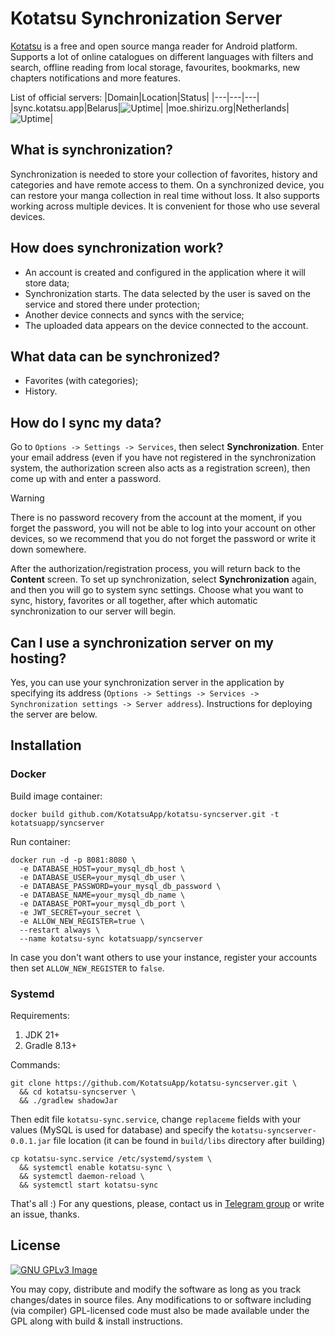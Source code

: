 # Kotatsu Synchronization Server

[Kotatsu](https://github.com/KotatsuApp/Kotatsu) is a free and open source manga reader for Android platform. Supports a lot of online catalogues on different languages with filters and search, offline reading from local storage, favourites, bookmarks, new chapters notifications and more features.

List of official servers:
|Domain|Location|Status|
|---|---|---|
|sync.kotatsu.app|Belarus|![[Uptime](https://health.kotatsu.app/api/badge/1/status)](https://status.kotatsu.app/api/badge/1/status)|
|moe.shirizu.org|Netherlands|![[Uptime](https://health.kotatsu.app/api/badge/7/status)](https://status.kotatsu.app/api/badge/7/status)|

## What is synchronization?

Synchronization is needed to store your collection of favorites, history and categories and have remote access to them. On a synchronized device, you can restore your manga collection in real time without loss. It also supports working across multiple devices. It is convenient for those who use several devices.

## How does synchronization work?

- An account is created and configured in the application where it will store data;
- Synchronization starts. The data selected by the user is saved on the service and stored there under protection;
- Another device connects and syncs with the service;
- The uploaded data appears on the device connected to the account.

## What data can be synchronized?

- Favorites (with categories);
- History.

## How do I sync my data?

Go to `Options -> Settings -> Services`, then select **Synchronization**. Enter your email address (even if you have not registered in the synchronization system, the authorization screen also acts as a registration screen), then come up with and enter a password.

> [!WARNING]
> There is no password recovery from the account at the moment, if you forget the password, you will not be able to log into your account on other devices, so we recommend that you do not forget the password or write it down somewhere.

After the authorization/registration process, you will return back to the **Content** screen. To set up synchronization, select **Synchronization** again, and then you will go to system sync settings. Choose what you want to sync, history, favorites or all together, after which automatic synchronization to our server will begin.

## Can I use a synchronization server on my hosting?

Yes, you can use your synchronization server in the application by specifying its address (`Options -> Settings -> Services -> Synchronization settings -> Server address`). Instructions for deploying the server are below.

## Installation

### Docker

Build image container:

```shell
docker build github.com/KotatsuApp/kotatsu-syncserver.git -t kotatsuapp/syncserver
```

Run container:

```shell
docker run -d -p 8081:8080 \
  -e DATABASE_HOST=your_mysql_db_host \
  -e DATABASE_USER=your_mysql_db_user \
  -e DATABASE_PASSWORD=your_mysql_db_password \
  -e DATABASE_NAME=your_mysql_db_name \
  -e DATABASE_PORT=your_mysql_db_port \
  -e JWT_SECRET=your_secret \
  -e ALLOW_NEW_REGISTER=true \
  --restart always \
  --name kotatsu-sync kotatsuapp/syncserver
```

In case you don't want others to use your instance, register your accounts then set `ALLOW_NEW_REGISTER` to `false`.

### Systemd

Requirements:
1. JDK 21+
2. Gradle 8.13+

Commands:

```shell
git clone https://github.com/KotatsuApp/kotatsu-syncserver.git \
  && cd kotatsu-syncserver \
  && ./gradlew shadowJar
```

Then edit file `kotatsu-sync.service`, change `replaceme` fields with your values (MySQL is used for database) and specify the `kotatsu-syncserver-0.0.1.jar` file location (it can be found in `build/libs` directory after building)

```shell
cp kotatsu-sync.service /etc/systemd/system \
  && systemctl enable kotatsu-sync \
  && systemctl daemon-reload \
  && systemctl start kotatsu-sync
```

That's all :)
For any questions, please, contact us in [Telegram group](https://t.me/kotatsuapp) or write an issue, thanks.

## License

[![GNU GPLv3 Image](https://www.gnu.org/graphics/gplv3-127x51.png)](http://www.gnu.org/licenses/gpl-3.0.en.html)

You may copy, distribute and modify the software as long as you track changes/dates in source files. Any modifications to or software including (via compiler) GPL-licensed code must also be made available under the GPL along with build & install instructions.
